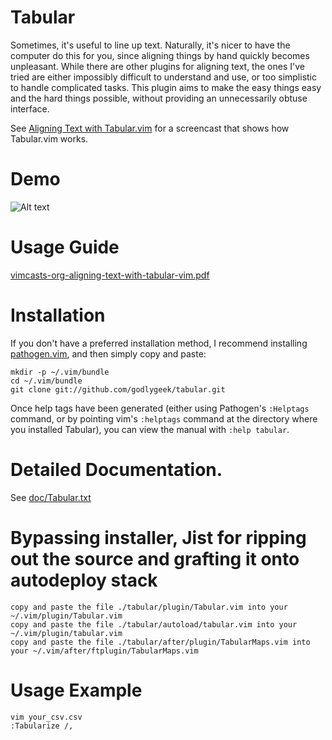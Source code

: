 Tabular
==============
Sometimes, it's useful to line up text.  Naturally, it's nicer to have the
computer do this for you, since aligning things by hand quickly becomes
unpleasant.  While there are other plugins for aligning text, the ones I've
tried are either impossibly difficult to understand and use, or too simplistic
to handle complicated tasks.  This plugin aims to make the easy things easy
and the hard things possible, without providing an unnecessarily obtuse
interface.

See [Aligning Text with Tabular.vim](http://vimcasts.org/episodes/aligning-text-with-tabular-vim/)
for a screencast that shows how Tabular.vim works.

Demo
==============

![Alt text](https://i.imgur.com/TtZMpVg.gif?raw=true "this text shows when user hovers mouse") 

Usage Guide
==============

[vimcasts-org-aligning-text-with-tabular-vim.pdf](./vimcasts-org-aligning-text-with-tabular-vim.pdf)

Installation
==============

If you don't have a preferred installation method, I recommend installing
[pathogen.vim](https://github.com/tpope/vim-pathogen), and then simply
copy and paste:

    mkdir -p ~/.vim/bundle
    cd ~/.vim/bundle
    git clone git://github.com/godlygeek/tabular.git

Once help tags have been generated (either using Pathogen's `:Helptags`
command, or by pointing vim's `:helptags` command at the directory where you
installed Tabular), you can view the manual with `:help tabular`.

Detailed Documentation.
==============
See [doc/Tabular.txt](http://raw.github.com/sentientmachine/tabular/master/doc/Tabular.txt)


Bypassing installer, Jist for ripping out the source and grafting it onto autodeploy stack
==============

    copy and paste the file ./tabular/plugin/Tabular.vim into your ~/.vim/plugin/Tabular.vim
    copy and paste the file ./tabular/autoload/tabular.vim into your ~/.vim/plugin/tabular.vim
    copy and paste the file ./tabular/after/plugin/TabularMaps.vim into your ~/.vim/after/ftplugin/TabularMaps.vim
    
Usage Example
==============

    vim your_csv.csv
    :Tabularize /,
